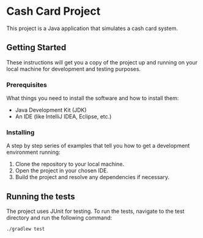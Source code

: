 # Cash Card Project

This project is a Java application that simulates a cash card system.

## Getting Started

These instructions will get you a copy of the project up and running on your local machine for development and testing purposes.

### Prerequisites

What things you need to install the software and how to install them:

- Java Development Kit (JDK)
- An IDE (like IntelliJ IDEA, Eclipse, etc.)

### Installing

A step by step series of examples that tell you how to get a development environment running:

1. Clone the repository to your local machine.
2. Open the project in your chosen IDE.
3. Build the project and resolve any dependencies if necessary.

## Running the tests

The project uses JUnit for testing. To run the tests, navigate to the test directory and run the following command:

```bash
./gradlew test